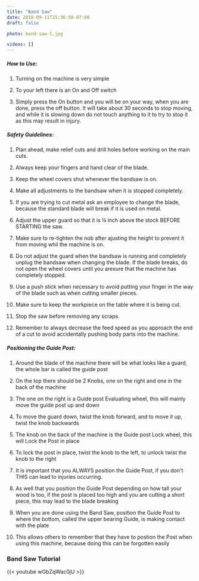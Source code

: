 ```yaml
---
title: "Band Saw"
date: 2018-09-11T15:36:50-07:00
draft: false

photo: band-saw-1.jpg

videos: []
---
```



##### How to Use:
1. Turning on the machine is very simple 

2. To your left there is an On and Off switch

3. Simply press the On button and you will be on your way, when you are done,       press the off button. It will take about 30 seconds to stop moving, and while     it is slowing down do not touch anything to it to try to stop it as this may      result in injury.

##### Safety Guidelines:
1. Plan ahead, make relief cuts and drill holes before working on the main cuts.

2. Always keep your fingers and hand clear of the blade.

3. Keep the wheel covers shut whenever the bandsaw is on.

4. Make all adjustments to the bandsaw when it is stopped completely.

5. If you are trying to cut metal ask an employee to change the blade, because      the standard blade will break if it is used on metal. 

6. Adjust the upper guard so that it is ¼ inch above the stock BEFORE STARTING      the saw.

7. Make sure to re-tighten the nob after ajusting the height to prevent it from     moving whil the machine is on.

8. Do not adjust the guard when the bandsaw is running and completely unplug the    bandsaw when changing the blade. If the blade breaks, do not open the wheel       covers until you aresure that the machine has completely stopped.

9. Use a push stick when necessary to avoid putting your finger in the way of the   blade such as when cutting smaller pieces.

10. Make sure to keep the workpiece on the table where it is being cut.

11. Stop the saw before removing any scraps.

12. Remember to always decrease the feed speed as you approach the end of a cut     to avoid accidentally pushing body parts into the machine.

##### Positioning the Guide Post:
1. Around the blade of the machine there will be what looks like a guard, the       whole bar is called the guide post

2. On the top there should be 2 Knobs, one on the right and one in the back of      the machine

3. The one on the right is a Guide post Evaluating wheel, this will mainly move     the guide post up and down

4. To move the guard down, twist the knob forward, and to move it up, twist the     knob backwards

5. The knob on the back of the machine is the Guide post Lock wheel, this will      Lock the Post in place

6. To lock the post in place, twist the knob to the left, to unlock twist the       knob to the right

7. It is important that you ALWAYS position the Guide Post, if you don't THIS can   lead to injuries occurring.

8. As well that you position the Guide Post depending on how tall your wood is      too, if the post is placed too high and you are cutting a short piece, this may   lead to the blade breaking

9. When you are done using the Band Saw, position the Guide Post to where the       bottom, called the upper bearing Guide, is making contact with the plate

10. This allows others to remember that they have to postion the Post when using    this machine, because doing this can be forgotten easily

### Band Saw Tutorial
{{< youtube wGbZqWac0jU >}}